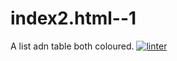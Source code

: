 # index2.html--1
A list adn table both coloured.
[![linter](https://github.com/<OWNER>/<REPOSITORY>/workflows/linter/badge.svg)](https://github.com/marketplace/actions/super-linter)
